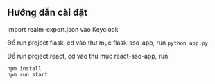 ## Hướng dẫn cài đặt

Import realm-export.json vào Keycloak

Để run project flask, cd vào thư mục flask-sso-app, run `python app.py`

Để run project react, cd vào thư mục react-sso-app, run:

```
npm install
npm run start
```